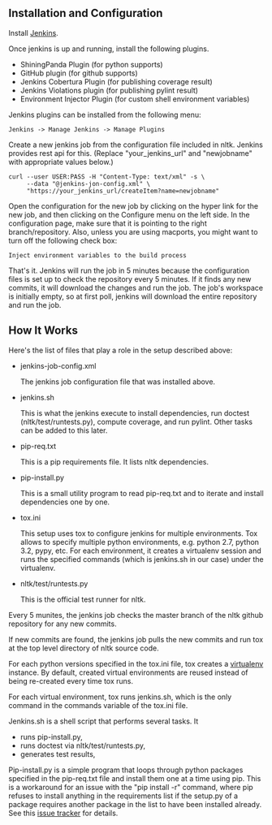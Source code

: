 Installation and Configuration
------------------------------

Install [Jenkins](http://jenkins-ci.org/).

Once jenkins is up and running, install the following plugins.
  * ShiningPanda Plugin (for python supports)
  * GitHub plugin (for github supports)
  * Jenkins Cobertura Plugin (for publishing coverage result)
  * Jenkins Violations plugin (for publishing pylint result)
  * Environment Injector Plugin (for custom shell environment variables)

Jenkins plugins can be installed from the following menu:

    Jenkins -> Manage Jenkins -> Manage Plugins

Create a new jenkins job from the configuration file included in nltk. Jenkins provides rest api for this. (Replace "your_jenkins_url" and "newjobname" with appropriate values below.)

    curl --user USER:PASS -H "Content-Type: text/xml" -s \
         --data "@jenkins-jon-config.xml" \
         "https://your_jenkins_url/createItem?name=newjobname"

Open the configuration for the new job by clicking on the hyper link for the new job, and then clicking on the Configure menu on the left side. In the configuration page, make sure that it is pointing to the right branch/repository. Also, unless you are using macports, you might want to turn off the following check box:

    Inject environment variables to the build process

That's it. Jenkins will run the job in 5 minutes because the configuration files is set up to check the repository every 5 minutes. If it finds any new commits, it will download the changes and run the job. The job's workspace is initially empty, so at first poll, jenkins will download the entire repository and run the job.


How It Works
------------

Here's the list of files that play a role in the setup described above:

*   jenkins-job-config.xml

    The jenkins job configuration file that was installed above.

*   jenkins.sh

    This is what the jenkins execute to install dependencies, run doctest (nltk/test/runtests.py), compute coverage, and run pylint. Other tasks can be added to this later.

*   pip-req.txt

    This is a pip requirements file. It lists nltk dependencies.

*   pip-install.py

    This is a small utility program to read pip-req.txt and to iterate and install dependencies one by one.

*   tox.ini

    This setup uses tox to configure jenkins for multiple environments. Tox allows to specify multiple python environments, e.g. python 2.7, python 3.2, pypy, etc. For each environment, it creates a virtualenv session and runs the specified commands (which is jenkins.sh in our case) under the virtualenv.

*   nltk/test/runtests.py

    This is the official test runner for nltk.


Every 5 munites, the jenkins job checks the master branch of the nltk github repository for any new commits.

If new commits are found, the jenkins job pulls the new commits and run tox at the top level directory of nltk source code.

For each python versions specified in the tox.ini file, tox creates a [virtualenv](http://www.virtualenv.org/) instance. By default, created virtual environments are reused instead of being re-created every time tox runs.

For each virtual environment, tox runs jenkins.sh, which is the only command in the commands variable of the tox.ini file.

Jenkins.sh is a shell script that performs several tasks. It
  * runs pip-install.py,
  * runs doctest via nltk/test/runtests.py,
  * generates test results,

Pip-install.py is a simple program that loops through python packages specified in the pip-req.txt file and install them one at a time using pip. This is a workaround for an issue with the "pip install -r" command, where pip refuses to install anything in the requirements list if the setup.py of a package requires another package in the list to have been installed already. See this [issue tracker](https://github.com/pypa/pip/issues/25) for details.